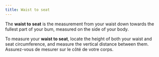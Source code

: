```yaml
---
title: Waist to seat
---
```


The **waist to seat** is the measurement from your waist down towards the fullest part of your bum, measured on the side of your body.

To measure your **waist to seat**, locate the height of both your waist and seat circumference, and measure the vertical distance between them. Assurez-vous de mesurer sur le côté de votre corps.
